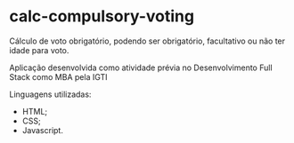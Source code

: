 # calc-compulsory-voting

Cálculo de voto obrigatório, podendo ser obrigatório, facultativo ou não ter idade para voto.

Aplicação desenvolvida como atividade prévia no Desenvolvimento Full Stack como MBA pela IGTI

Linguagens utilizadas:

- HTML;
- CSS;
- Javascript.
